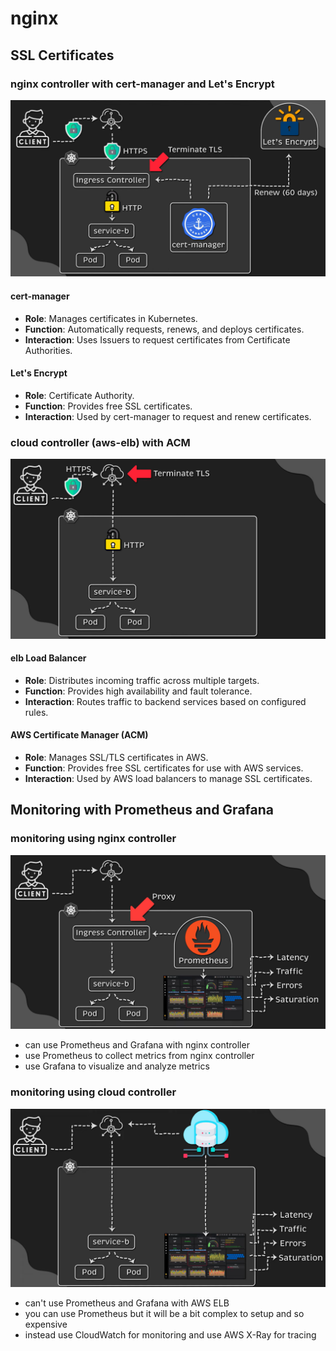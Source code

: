# nginx

## SSL Certificates

### nginx controller with cert-manager and Let's Encrypt

![alt text](images/nginx-controller-https.png)

#### cert-manager

- **Role**: Manages certificates in Kubernetes.
- **Function**: Automatically requests, renews, and deploys certificates.
- **Interaction**: Uses Issuers to request certificates from Certificate Authorities.

#### Let's Encrypt

- **Role**: Certificate Authority.
- **Function**: Provides free SSL certificates.
- **Interaction**: Used by cert-manager to request and renew certificates.

### cloud controller (aws-elb) with ACM

![alt text](images/aws-elb-https.png)

#### elb Load Balancer

- **Role**: Distributes incoming traffic across multiple targets.
- **Function**: Provides high availability and fault tolerance.
- **Interaction**: Routes traffic to backend services based on configured rules.

#### AWS Certificate Manager (ACM)

- **Role**: Manages SSL/TLS certificates in AWS.
- **Function**: Provides free SSL certificates for use with AWS services.
- **Interaction**: Used by AWS load balancers to manage SSL certificates.

## Monitoring with Prometheus and Grafana

### monitoring using nginx controller

![alt text](images/prometheus-with-nginx.png)

- can use Prometheus and Grafana with nginx controller
- use Prometheus to collect metrics from nginx controller
- use Grafana to visualize and analyze metrics

### monitoring using cloud controller

![alt text](images/prometheus-with-cloud-controller.png)

- can't use Prometheus and Grafana with AWS ELB
- you can use Prometheus but it will be a bit complex to setup and so expensive
- instead use CloudWatch for monitoring and use AWS X-Ray for tracing
